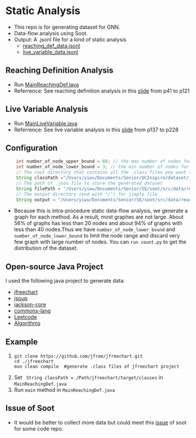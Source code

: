 # Static Analysis
- This repo is for generating dataset for GNN. 
- Data-flow analysis using Soot.
- Output: A .jsonl file for a kind of static analysis
    - [reaching_def_data.jsonl](https://github.com/WuYff/Gated-Graph-Nerual-Network/blob/master/dataset/reaching_def_data.jsonl) 
    - [live_variable_data.jsonl](https://github.com/WuYff/Gated-Graph-Nerual-Network/blob/master/dataset/live_variable_data.jsonl) 

## Reaching Definition Analysis

- Run [MainReachingDef.java](https://github.com/WuYff/Static-Analysis/blob/master/src/main/java/MainReachingDef.java) 
- Referrence: See reaching definition analysis in this  [slide](https://pascal-group.bitbucket.io/lectures/static-program-analysis-3-4.pdf#page=41) from p41 to p121

## Live Variable Analysis

- Run [MainLiveVariable.java](https://github.com/WuYff/Static-Analysis/blob/master/src/main/java/MainLiveVariable.java)
- Referrence: See live variable analysis in this [slide](https://pascal-group.bitbucket.io/lectures/static-program-analysis-3-4.pdf#page=137) from p137 to p228

## Configuration
```java
    int number_of_node_upper_bound = 60; // the max number of nodes for each graph
    int number_of_node_lower_bound = 3; // the min number of nodes for each graph
    // The root directory that contains all the .class files you want to process
    String classPath ="/Users/yiwu/Documents/Senior/UCInspire/dataset/jfreechart/target/classes";
    // The path of .json file to store the generated dataset
    String filePath = "/Users/yiwu/Documents/Senior/SE/soot/src/data/reaching_def_data.jsonl";
    // The output directory (end with "/") for jimple file
    String output = "/Users/yiwu/Documents/Senior/SE/soot/src/data/reaching/";
```

- Because this is intra-procedure static data-flow analysis, we generate a graph for each method. As a result, most graphes are not large. About 56% of graphs has less than 20 nodes and about 94% of graphs with less than 40 nodes.Thus we have `number_of_node_lower_bound` and `number_of_node_lower_bound` to limit the node range and discard very few graph with large number of nodes. You can `run count.py` to get the distribution of the dataset.
## Open-source Java Project
I used the following java project to generate data:
- [jfreechart](https://github.com/jfree/jfreechart)
- [jsoup](https://github.com/jhy/jsoup)
- [jackson-core](https://github.com/FasterXML/jackson-core)
- [commons-lang](https://github.com/apache/commons-lang)
- [Leetcode](https://github.com/fishercoder1534/Leetcode)
- [Algorithms](https://github.com/williamfiset/Algorithms)

## Example
1. 
    ```shell
    git clone https://github.com/jfree/jfreechart.git
    cd ./jfreechart
    mvn clean compile  #generate .class files of jfreechart project
    ```
2. Set ` String classPath = /Path/jfreechart/target/classes` in `MainReachingDef.java`
3. Run `main` method in `MainReachingDef.java`

## Issue of Soot
- It would be better to collect more data but could meet this [issue](https://github.com/soot-oss/soot/issues/505) of soot for some code repo.

